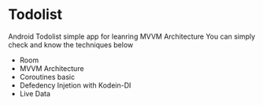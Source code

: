 # Todolist
Android Todolist simple app for leanring MVVM Architecture
You can simply check and know the techniques below

- Room
- MVVM Architecture
- Coroutines basic
- Defedency Injetion with Kodein-DI
- Live Data 






